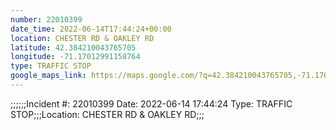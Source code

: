 ```yaml
---
number: 22010399
date_time: 2022-06-14T17:44:24+00:00
location: CHESTER RD & OAKLEY RD
latitude: 42.384210043765705
longitude: -71.17012991158764
type: TRAFFIC STOP
google_maps_link: https://maps.google.com/?q=42.384210043765705,-71.17012991158764
---
```


;;;;;;Incident #: 22010399  Date: 2022-06-14 17:44:24   Type: TRAFFIC STOP;;;Location: CHESTER RD & OAKLEY RD;;;
